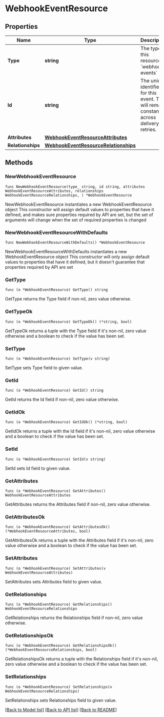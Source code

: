 # WebhookEventResource

## Properties

Name | Type | Description | Notes
------------ | ------------- | ------------- | -------------
**Type** | **string** | The type of this resource: &#x60;webhook-events&#x60; | 
**Id** | **string** | The unique identifier for this event. This will remain constant across delivery retries.  | 
**Attributes** | [**WebhookEventResourceAttributes**](WebhookEventResourceAttributes.md) |  | 
**Relationships** | [**WebhookEventResourceRelationships**](WebhookEventResourceRelationships.md) |  | 

## Methods

### NewWebhookEventResource

`func NewWebhookEventResource(type_ string, id string, attributes WebhookEventResourceAttributes, relationships WebhookEventResourceRelationships, ) *WebhookEventResource`

NewWebhookEventResource instantiates a new WebhookEventResource object
This constructor will assign default values to properties that have it defined,
and makes sure properties required by API are set, but the set of arguments
will change when the set of required properties is changed

### NewWebhookEventResourceWithDefaults

`func NewWebhookEventResourceWithDefaults() *WebhookEventResource`

NewWebhookEventResourceWithDefaults instantiates a new WebhookEventResource object
This constructor will only assign default values to properties that have it defined,
but it doesn't guarantee that properties required by API are set

### GetType

`func (o *WebhookEventResource) GetType() string`

GetType returns the Type field if non-nil, zero value otherwise.

### GetTypeOk

`func (o *WebhookEventResource) GetTypeOk() (*string, bool)`

GetTypeOk returns a tuple with the Type field if it's non-nil, zero value otherwise
and a boolean to check if the value has been set.

### SetType

`func (o *WebhookEventResource) SetType(v string)`

SetType sets Type field to given value.


### GetId

`func (o *WebhookEventResource) GetId() string`

GetId returns the Id field if non-nil, zero value otherwise.

### GetIdOk

`func (o *WebhookEventResource) GetIdOk() (*string, bool)`

GetIdOk returns a tuple with the Id field if it's non-nil, zero value otherwise
and a boolean to check if the value has been set.

### SetId

`func (o *WebhookEventResource) SetId(v string)`

SetId sets Id field to given value.


### GetAttributes

`func (o *WebhookEventResource) GetAttributes() WebhookEventResourceAttributes`

GetAttributes returns the Attributes field if non-nil, zero value otherwise.

### GetAttributesOk

`func (o *WebhookEventResource) GetAttributesOk() (*WebhookEventResourceAttributes, bool)`

GetAttributesOk returns a tuple with the Attributes field if it's non-nil, zero value otherwise
and a boolean to check if the value has been set.

### SetAttributes

`func (o *WebhookEventResource) SetAttributes(v WebhookEventResourceAttributes)`

SetAttributes sets Attributes field to given value.


### GetRelationships

`func (o *WebhookEventResource) GetRelationships() WebhookEventResourceRelationships`

GetRelationships returns the Relationships field if non-nil, zero value otherwise.

### GetRelationshipsOk

`func (o *WebhookEventResource) GetRelationshipsOk() (*WebhookEventResourceRelationships, bool)`

GetRelationshipsOk returns a tuple with the Relationships field if it's non-nil, zero value otherwise
and a boolean to check if the value has been set.

### SetRelationships

`func (o *WebhookEventResource) SetRelationships(v WebhookEventResourceRelationships)`

SetRelationships sets Relationships field to given value.



[[Back to Model list]](../README.md#documentation-for-models) [[Back to API list]](../README.md#documentation-for-api-endpoints) [[Back to README]](../README.md)


